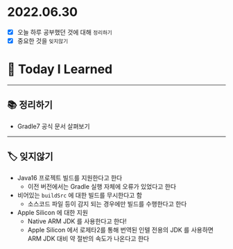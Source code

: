 # 2022.06.30

- [x]  오늘 하루 공부했던 것에 대해 `정리하기`
- [x]  중요한 것을 `잊지않기`

# 🚩 Today I Learned

---

## 📚 정리하기

- Gradle7 공식 문서 살펴보기

---

## 🏷 잊지않기

- Java16 프로젝트 빌드를 지원한다고 한다
    - 이전 버전에서는 Gradle 실행 자체에 오류가 있었다고 한다
- 비어있는 `buildSrc` 에 대한 빌드를 무시한다고 함
    - 소스코드 파일 등이 감지 되는 경우에만 빌드를 수행한다고 한다
- Apple Silicon 에 대한 지원
    - Native ARM JDK 를 사용한다고 한다!
    - Apple Silicon 에서 로제타2를 통해 번역된 인텔 전용의 JDK 를 사용하면 ARM JDK 대비 약 절반의 속도가 나온다고 한다